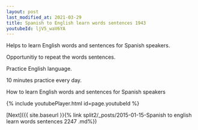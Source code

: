 ```yaml
---
layout: post
last_modified_at: 2021-03-29
title: Spanish to English learn words sentences 1943 
youtubeId: ljV5_waV6YA
---
```

 
 
Helps to learn English words and sentences for Spanish speakers.

Opportunitiy to repeat the words sentences. 

Practice English language. 
 
10 minutes practice every day. 
 
How to learn English words and sentences for Spanish speakers 
 
{% include youtubePlayer.html id=page.youtubeId %}
 
 
[Next]({{ site.baseurl }}{% link  split2/_posts/2015-01-15-Spanish to english learn words sentences 2247 .md%})
 
